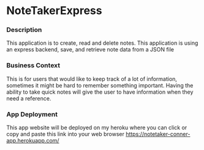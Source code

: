 # NoteTakerExpress

### Description

This application is to create, read and delete notes. This application is using an express backend, save, and retrieve note data from a JSON file

### Business Context

This is for users that would like to keep track of a lot of information, sometimes it might be hard to remember something important. Having the ability to take quick notes will give the user to have information when they need a reference.

### App Deployment

This app website will be deployed on my heroku where you can click or copy and paste this link into your web browser https://notetaker-conner-app.herokuapp.com/
